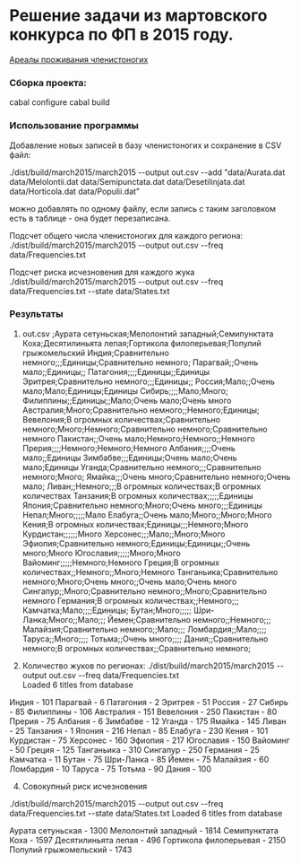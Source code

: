 
Решение задачи из мартовского конкурса по ФП в 2015 году.
=========================================================

[Ареалы проживания членистоногих](http://haskell98.blogspot.com/2015/03/2015.html)


### Сборка проекта:

cabal configure
cabal build

### Использование программы
Добавление новых записей в базу членистоногих и сохранение в CSV файл:

./dist/build/march2015/march2015  --output out.csv --add "data/Aurata.dat data/Melolontii.dat data/Semipunctata.dat data/Desetilinjata.dat data/Horticola.dat data/Populii.dat"

можно добавлять по одному файлу, если запись с таким заголовком есть в таблице - она будет перезаписана.

Подсчет общего числа членистоногих для каждого региона:
./dist/build/march2015/march2015  --output out.csv --freq data/Frequencies.txt   

Подсчет риска исчезновения для каждого жука
./dist/build/march2015/march2015  --output out.csv --freq data/Frequencies.txt --state data/States.txt 

### Результаты

1. out.csv
;Аурата сетуньская;Мелолонтий западный;Семипунктата Коха;Десятилиньята лепая;Гортикола филоперьевая;Популий грыжомельский
Индия;Сравнительно немного;;;Единицы;Сравнительно немного;
Парагвай;;Очень мало;;Единицы;;
Патагония;;;;Единицы;;Единицы
Эритрея;Сравнительно немного;;;Единицы;;
Россия;Мало;;Очень мало;Мало;Единицы;Единицы
Сибирь;;;;Мало;Много;
Филиппины;;Единицы;;Мало;Очень мало;Очень много
Австралия;Много;Сравнительно немного;;Немного;Единицы;
Вевелония;В огромных количествах;Сравнительно немного;Много;Немного;Сравнительно немного;Сравнительно немного
Пакистан;;Очень мало;Немного;Немного;;Немного
Прерия;;;;Немного;Немного;Немного
Албания;;;;Очень мало;;Единицы
Зимбабве;;;Единицы;Очень мало;Очень мало;Единицы
Уганда;Сравнительно немного;;;Сравнительно немного;Много;
Ямайка;;;Очень много;Сравнительно немного;Очень мало;
Ливан;;Немного;;;В огромных количествах;В огромных количествах
Танзания;В огромных количествах;;;;;Единицы
Япония;Сравнительно немного;Много;Очень много;;;Единицы
Непал;Много;;;;;Мало
Елабуга;;Очень мало;Много;;Много;Много
Кения;В огромных количествах;Единицы;;;Немного;Много
Курдистан;;;;;;Много
Херсонес;;;Мало;;Много;Много
Эфиопия;Сравнительно немного;Единицы;Единицы;;Очень много;Много
Югославия;;;;;Много;Много
Вайоминг;;;;;Немного;Немного
Греция;В огромных количествах;;Немного;;Много;Немного
Танганьика;Сравнительно немного;Много;Очень много;;Очень мало;Очень много
Сингапур;;Много;Сравнительно немного;;Много;Сравнительно немного
Германия;В огромных количествах;;Немного;;;
Камчатка;Мало;;;;Единицы;
Бутан;Много;;;;;
Шри-Ланка;Много;;Мало;;;
Йемен;Сравнительно немного;;Немного;;;
Малайзия;Сравнительно немного;;Мало;;;
Ломбардия;;Мало;;;;
Таруса;;Много;;;;
Тотьма;;Очень много;;;;
Дания;;Сравнительно немного;В огромных количествах;;Сравнительно немного;


3. Количество жуков по регионах:
./dist/build/march2015/march2015  --output out.csv --freq data/Frequencies.txt                         
Loaded 6 titles from database

Индия - 101
Парагвай - 6
Патагония - 2
Эритрея - 51
Россия - 27
Сибирь - 85
Филиппины - 106
Австралия - 151
Вевелония - 250
Пакистан - 80
Прерия - 75
Албания - 6
Зимбабве - 12
Уганда - 175
Ямайка - 145
Ливан - 25
Танзания - 1
Япония - 216
Непал - 85
Елабуга - 230
Кения - 101
Курдистан - 75
Херсонес - 160
Эфиопия - 217
Югославия - 150
Вайоминг - 50
Греция - 125
Танганьика - 310
Сингапур - 250
Германия - 25
Камчатка - 11
Бутан - 75
Шри-Ланка - 85
Йемен - 75
Малайзия - 60
Ломбардия - 10
Таруса - 75
Тотьма - 90
Дания - 100


4. Совокупный риск исчезновения

./dist/build/march2015/march2015  --output out.csv --freq data/Frequencies.txt --state data/States.txt 
Loaded 6 titles from database

Аурата сетуньская - 1300
Мелолонтий западный - 1814
Семипунктата Коха - 1597
Десятилиньята лепая - 496
Гортикола филоперьевая - 2150
Популий грыжомельский - 1743




